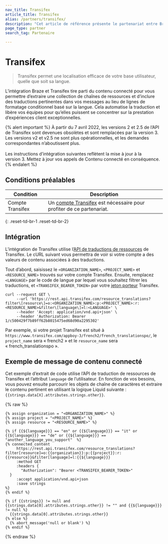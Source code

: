 ```yaml
---
nav_title: Transifex
article_title: Transifex
alias: /partners/transifex/
description: "Cet article de référence présente le partenariat entre Braze et Transifex, une plateforme de localisation qui vous permet d’automatiser la traduction afin que vous puissiez vous concentrer sur la prestation d’expériences client attrayantes."
page_type: partner
search_tag: Partenaire

---
```


# Transifex

> Transifex permet une localisation efficace de votre base utilisateur, quelle que soit sa langue. 

L’intégration Braze et Transifex tire parti du contenu connecté pour vous permettre d’extraire une collection de chaînes de ressources et d’inclure des traductions pertinentes dans vos messages au lieu de lignes de formatage conditionnel basé sur la langue. Cela automatise la traduction et libère vos équipes pour qu’elles puissent se concentrer sur la prestation d’expériences client exceptionnelles.

{% alert important %}
À partir du 7 avril 2022, les versions 2 et 2.5 de l’API de Transifex sont devenues obsolètes et sont remplacées par la version 3. Les versions v2 et v2.5 ne sont plus opérationnelles, et les demandes correspondantes n’aboutissent plus. <br><br>Les instructions d’intégration suivantes reflètent la mise à jour à la version 3. Mettez à jour vos appels de Contenu connecté en conséquence.
{% endalert %}

## Conditions préalables

| Condition| Description|
| ---| ---|
|Compte Transifex | Un [compte Transifex](https://www.transifex.com/signin/) est nécessaire pour profiter de ce partenariat. |
{: .reset-td-br-1 .reset-td-br-2}

## Intégration

L’intégration de Transifex utilise l’[API de traductions de ressources](https://developers.transifex.com/reference/get_resource-translations) de Transifex. Le cURL suivant vous permettra de voir si votre compte a des valeurs de contenu associées à des traductions. 

Tout d’abord, saisissez le `<ORGANIZATION_NAME>`, `<PROJECT_NAME>` et `<RESOURCE_NAME>` trouvés sur votre compte Transifex. Ensuite, remplacez `<LANGUAGE>` par le code de langue par lequel vous souhaitez filtrer les traductions, et `<TRANSIFEX_BEARER_TOKEN>` par votre [jeton porteur](https://developers.transifex.com/reference/api-authentication) Transifex.

```
curl --request GET \
     --url 'https://rest.api.transifex.com/resource_translations?filter\[resource\]=o:<ORGANIZATION_NAME>:p:<PROJECT_NAME>:r:<RESOURCE_NAME>&filter\[language\]=l:<LANGUAGE>' \
     --header 'Accept: application/vnd.api+json' \
     --header 'Authorization: Bearer 1/c500429f7b89ff62b8015475ed68d90a2295302'
```

Par exemple, si votre projet Transifex est situé à `https://www.transifex.com/appboy-3/french2/french_translationspo/`, le `project_name` sera « french2 » et le `resource_name` sera « french_translationspo ».

## Exemple de message de contenu connecté

Cet exemple d’extrait de code utilise l’API de traduction de ressources de Transifex et l’attribut `language` de l’utilisateur. En fonction de vos besoins, vous pouvez ensuite parcourir les objets de chaîne de caractères et extraire le contenu pertinent en utilisant la logique Liquid suivante : `{{strings.data[X].attributes.strings.other}}`.

{% raw %}
```
{% assign organization = "<ORGANIZATION_NAME>" %}
{% assign project = "<PROJECT_NAME>" %}
{% assign resource = "<RESOURCE_NAME>" %}

{% if {{${language}}} == "en" or {{${language}}} == "it" or {{${language}}} == "de" or {{${language}}} == "another_language_you_support"  %}
{% connected_content
     https://rest.api.transifex.com/resource_translations?filter[resource]=o:{{organization}}:p:{{project}}:r:{{resource}}&filter[language]=l:{{${language}}}
     :method GET
     :headers {
       "Authorization": "Bearer <TRANSIFEX_BEARER_TOKEN>"
  }
     :accept application/vnd.api+json
     :save strings
%}
{% endif %}

{% if {{strings}} != null and {{strings.data[0].attributes.strings.other}} != "" and {{${language}}} != null %}
  {{strings.data[0].attributes.strings.other}}
{% else %}
  {% abort_message('null or blank') %}
{% endif %}
```
{% endraw %}

[16]: [success@braze.com](mailto:success@braze.com)
[31]: https://docs.transifex.com/api/translation-strings